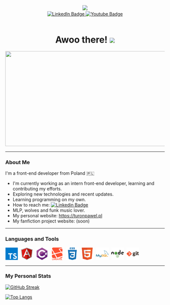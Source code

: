 <div id="header" align="center">
  <img src="https://media.giphy.com/media/10Wxf7JSeONqYU/giphy.gif" width="200"/>
</div>
<div id="badges" align="center">
  <a href="https://www.linkedin.com/in/pawe%C5%82-turo%C5%84">
    <img src="https://img.shields.io/badge/LinkedIn-blue?style=for-the-badge&logo=linkedin&logoColor=white" alt="LinkedIn Badge"/>
  </a>
  <a href="https://www.youtube.com/@WilczeqVlk">
    <img src="https://img.shields.io/badge/YouTube-red?style=for-the-badge&logo=youtube&logoColor=white" alt="Youtube Badge"/>
  </a>
</div>
<div id=view_counter" align="center">
  <img src="https://komarev.com/ghpvc/?username=pturo&style=flat-square&color=blue" alt=""/>
</div>
<h1 align="center">
  Awoo there!
  <img src="https://media.giphy.com/media/yfjK9IBJw6vSkDiHWG/giphy.gif" width="30px"/>
</h1>
<div align="center">
  <img src="https://media.giphy.com/media/RbDKaczqWovIugyJmW/giphy.gif" width="600" height="300"/>
</div>

---

### About Me

I'm a front-end developer from Poland :poland:

- I'm currently working as an intern front-end developer, learning and contributing my efforts.
- Exploring new technologies and recent updates.
- Learning programming on my own.
- How to reach me: [![Linkedin Badge](https://img.shields.io/badge/-kakbar-blue?style=flat&logo=Linkedin&logoColor=white)](https://www.linkedin.com/in/pawe%C5%82-turo%C5%84)
- MLP, wolves and funk music lover.
- My personal website: https://turonpawel.pl
- My fanfiction project website: (soon)

---

### Languages and Tools

<div id="languages-and-tools">
  <img src="https://github.com/devicons/devicon/blob/master/icons/typescript/typescript-original.svg" title="TypeScript" alt="TypeScript" width="40" height="40"/>&nbsp;
  <img src="https://github.com/devicons/devicon/blob/master/icons/angularjs/angularjs-original.svg" title="Angular" alt="Angular" width="40" height="40"/>&nbsp;
  <img src="https://github.com/devicons/devicon/blob/master/icons/csharp/csharp-original.svg" title="C#" alt="C#" width="40" height="40"/>&nbsp;
  <img src="https://github.com/devicons/devicon/blob/master/icons/laravel/laravel-plain-wordmark.svg" title="TypeScript" alt="Laravel" width="40" height="40"/>&nbsp;
  <img src="https://github.com/devicons/devicon/blob/master/icons/css3/css3-plain-wordmark.svg"  title="CSS3" alt="CSS" width="40" height="40"/>&nbsp;
  <img src="https://github.com/devicons/devicon/blob/master/icons/html5/html5-original.svg" title="HTML5" alt="HTML" width="40" height="40"/>&nbsp;
  <img src="https://github.com/devicons/devicon/blob/master/icons/mysql/mysql-original-wordmark.svg" title="MySQL"  alt="MySQL" width="40" height="40"/>&nbsp;
  <img src="https://github.com/devicons/devicon/blob/master/icons/nodejs/nodejs-original-wordmark.svg" title="NodeJS" alt="NodeJS" width="40" height="40"/>&nbsp;
  <img src="https://github.com/devicons/devicon/blob/master/icons/git/git-original-wordmark.svg" title="Git" **alt="Git" width="40" height="40"/>
</div>

---

### My Personal Stats

[![GitHub Streak](http://github-readme-streak-stats.herokuapp.com?user=pturo&theme=dark&background=000000)](https://git.io/streak-stats)

[![Top Langs](https://github-readme-stats.vercel.app/api/top-langs/?username=pturo&layout=compact&theme=vision-friendly-dark)](https://github.com/anuraghazra/github-readme-stats)
